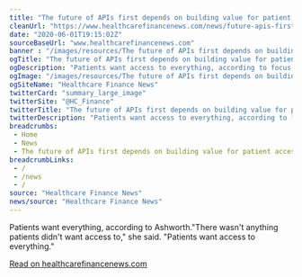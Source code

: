 ```yaml
--- 
title: "The future of APIs first depends on building value for patient access"
cleanUrl: "https://www.healthcarefinancenews.com/news/future-apis-first-depends-building-value-patient-access"
date: "2020-06-01T19:15:02Z"
sourceBaseUrl: "www.healthcarefinancenews.com"
banner : "/images/resources/The future of APIs first depends on building value for patient access.jpg"
ogTitle: "The future of APIs first depends on building value for patient access"
ogDescription: "Patients want access to everything, according to focus groups interviewed by the Pew Charitable Trusts."
ogImage: "/images/resources/The future of APIs first depends on building value for patient access.jpg"
ogSiteName: "Healthcare Finance News"
twitterCard: "summary_large_image"
twitterSite: "@HC_Finance"
twitterTitle: "The future of APIs first depends on building value for patient access"
twitterDescription: "Patients want access to everything, according to focus groups interviewed by the Pew Charitable Trusts."
breadcrumbs:
 - Home
 - News
 - The future of APIs first depends on building value for patient access
breadcrumbLinks:
 - / 
 - /news
 - / 
source: "Healthcare Finance News"
news/source: "Healthcare Finance News"
---
```

Patients want everything, according to Ashworth."There wasn't anything patients didn't want access to," she said. "Patients want access to everything."  
  
[Read on healthcarefinancenews.com](https://www.healthcarefinancenews.com/news/future-apis-first-depends-building-value-patient-access)
